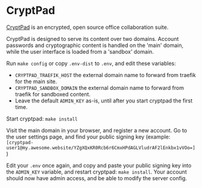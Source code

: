 # CryptPad

[CryptPad](https://cryptpad.fr/) is an encrypted, open source office
collaboration suite.

CryptPad is designed to serve its content over two domains. Account passwords
and cryptographic content is handled on the 'main' domain, while the user
interface is loaded from a 'sandbox' domain.

Run `make config` or copy `.env-dist` to `.env`, and edit these
variables:

 * `CRYPTPAD_TRAEFIK_HOST` the external domain name to forward from traefik for
 the main site.
 * `CRYPTPAD_SANDBOX_DOMAIN` the external domain name to forward from traefik for
 sandboxed content.
 * Leave the default `ADMIN_KEY` as-is, until after you start cryptpad the first
   time.

Start cryptpad: `make install`

Visit the main domain in your browser, and register a new account. Go to the
user settings page, and find your public signing key (example:
`[cryptpad-user1@my.awesome.website/YZgXQxKR0Rcb6r6CmxHPdAGLVludrAF2lEnkbx1vVOo=]`)

Edit your `.env` once again, and copy and paste your public signing
key into the `ADMIN_KEY` variable, and restart cryptpad: `make
install`. Your account should now have admin access, and be able to
modify the server config. 

